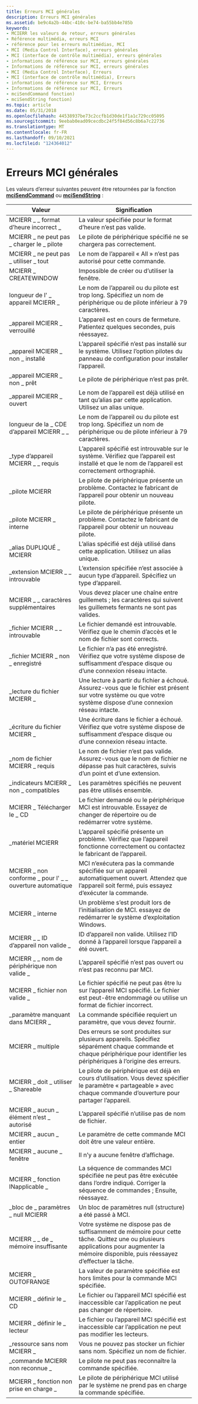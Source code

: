 ```yaml
---
title: Erreurs MCI générales
description: Erreurs MCI générales
ms.assetid: be9c4a2b-44bc-410c-be74-ba55bb4e785b
keywords:
- MCIERR les valeurs de retour, erreurs générales
- Référence multimédia, erreurs MCI
- référence pour les erreurs multimédias, MCI
- MCI (Media Control Interface), erreurs générales
- MCI (interface de contrôle multimédia), erreurs générales
- informations de référence sur MCI, erreurs générales
- Informations de référence sur MCI, erreurs générales
- MCI (Media Control Interface), Erreurs
- MCI (interface de contrôle multimédia), Erreurs
- informations de référence sur MCI, Erreurs
- Informations de référence sur MCI, Erreurs
- mciSendCommand fonction)
- mciSendString fonction)
ms.topic: article
ms.date: 05/31/2018
ms.openlocfilehash: 44538937be73c2ccfb1d30de1f1a1c729cc05095
ms.sourcegitcommit: 9eebab0ead09cecdbc24f5f84d56c8b6a7c22736
ms.translationtype: MT
ms.contentlocale: fr-FR
ms.lasthandoff: 09/10/2021
ms.locfileid: "124364012"
---
```

# <a name="general-mci-errors"></a>Erreurs MCI générales

Les valeurs d’erreur suivantes peuvent être retournées par la fonction [**mciSendCommand**](/previous-versions//dd757160(v=vs.85)) ou [**mciSendString**](/previous-versions//dd757161(v=vs.85)) :



| Valeur                            | Signification                                                                                                                                                     |
|----------------------------------|-------------------------------------------------------------------------------------------------------------------------------------------------------------|
| MCIERR \_ \_ format d’heure incorrect \_        | La valeur spécifiée pour le format d’heure n’est pas valide.                                                                                                         |
| MCIERR \_ ne peut pas \_ charger le \_ pilote     | Le pilote de périphérique spécifié ne se chargera pas correctement.                                                                                                         |
| MCIERR \_ ne peut pas \_ utiliser \_ tout         | Le nom de l’appareil « All » n’est pas autorisé pour cette commande.                                                                                                      |
| MCIERR \_ CREATEWINDOW             | Impossible de créer ou d’utiliser la fenêtre.                                                                                                                             |
| longueur de l' \_ appareil MCIERR \_           | Le nom de l’appareil ou du pilote est trop long. Spécifiez un nom de périphérique ou de pilote inférieur à 79 caractères.                                                     |
| \_appareil MCIERR \_ verrouillé           | L’appareil est en cours de fermeture. Patientez quelques secondes, puis réessayez.                                                                                         |
| \_appareil MCIERR \_ non \_ installé   | L’appareil spécifié n’est pas installé sur le système. Utilisez l’option pilotes du panneau de configuration pour installer l’appareil.                                   |
| \_appareil MCIERR \_ non \_ prêt       | Le pilote de périphérique n’est pas prêt.                                                                                                                             |
| \_appareil MCIERR \_ ouvert             | Le nom de l’appareil est déjà utilisé en tant qu’alias par cette application. Utilisez un alias unique.                                                                        |
| longueur de la \_ CDE d’appareil MCIERR \_ \_      | Le nom de l’appareil ou du pilote est trop long. Spécifiez un nom de périphérique ou de pilote inférieur à 79 caractères.                                                     |
| \_type d’appareil MCIERR \_ \_ requis   | L’appareil spécifié est introuvable sur le système. Vérifiez que l’appareil est installé et que le nom de l’appareil est correctement orthographié.                            |
| \_pilote MCIERR                   | Le pilote de périphérique présente un problème. Contactez le fabricant de l’appareil pour obtenir un nouveau pilote.                                                      |
| \_pilote MCIERR \_ interne         | Le pilote de périphérique présente un problème. Contactez le fabricant de l’appareil pour obtenir un nouveau pilote.                                                      |
| \_alias DUPLIQUÉ \_ MCIERR         | L’alias spécifié est déjà utilisé dans cette application. Utilisez un alias unique.                                                                                |
| \_extension MCIERR \_ \_ introuvable    | L’extension spécifiée n’est associée à aucun type d’appareil. Spécifiez un type d’appareil.                                                                       |
| MCIERR \_ \_ caractères supplémentaires        | Vous devez placer une chaîne entre guillemets ; les caractères qui suivent les guillemets fermants ne sont pas valides.                                              |
| \_fichier MCIERR \_ \_ introuvable         | Le fichier demandé est introuvable. Vérifiez que le chemin d’accès et le nom de fichier sont corrects.                                                                             |
| \_fichier MCIERR \_ non \_ enregistré         | Le fichier n’a pas été enregistré. Vérifiez que votre système dispose de suffisamment d’espace disque ou d’une connexion réseau intacte.                                                |
| \_lecture du fichier MCIERR \_               | Une lecture à partir du fichier a échoué. Assurez-vous que le fichier est présent sur votre système ou que votre système dispose d’une connexion réseau intacte.                             |
| \_écriture du fichier MCIERR \_              | Une écriture dans le fichier a échoué. Vérifiez que votre système dispose de suffisamment d’espace disque ou d’une connexion réseau intacte.                                            |
| \_nom de fichier MCIERR \_ requis       | Le nom de fichier n’est pas valide. Assurez-vous que le nom de fichier ne dépasse pas huit caractères, suivis d’un point et d’une extension.                                  |
| \_indicateurs MCIERR \_ non \_ compatibles   | Les paramètres spécifiés ne peuvent pas être utilisés ensemble.                                                                                                           |
| MCIERR \_ Télécharger le \_ CD                  | Le fichier demandé ou le périphérique MCI est introuvable. Essayez de changer de répertoire ou de redémarrer votre système.                                                         |
| \_matériel MCIERR                 | L’appareil spécifié présente un problème. Vérifiez que l’appareil fonctionne correctement ou contactez le fabricant de l’appareil.                                     |
| MCIERR \_ non conforme \_ pour l' \_ \_ ouverture automatique | MCI n’exécutera pas la commande spécifiée sur un appareil automatiquement ouvert. Attendez que l’appareil soit fermé, puis essayez d’exécuter la commande.             |
| MCIERR \_ interne                 | Un problème s’est produit lors de l’initialisation de MCI. essayez de redémarrer le système d’exploitation Windows.                                                                        |
| MCIERR \_ \_ ID d’appareil non valide \_      | ID d’appareil non valide. Utilisez l’ID donné à l’appareil lorsque l’appareil a été ouvert.                                                                               |
| MCIERR \_ \_ nom de périphérique non valide \_    | L’appareil spécifié n’est pas ouvert ou n’est pas reconnu par MCI.                                                                                                     |
| MCIERR \_ fichier non valide \_            | Le fichier spécifié ne peut pas être lu sur l’appareil MCI spécifié. Le fichier est peut-être endommagé ou utilise un format de fichier incorrect.                               |
| \_paramètre manquant dans MCIERR \_       | La commande spécifiée requiert un paramètre, que vous devez fournir.                                                                                          |
| MCIERR \_ multiple                 | Des erreurs se sont produites sur plusieurs appareils. Spécifiez séparément chaque commande et chaque périphérique pour identifier les périphériques à l’origine des erreurs.                             |
| MCIERR \_ doit \_ utiliser \_ Shareable     | Le pilote de périphérique est déjà en cours d’utilisation. Vous devez spécifier le paramètre « partageable » avec chaque commande d’ouverture pour partager l’appareil.                                  |
| MCIERR \_ aucun \_ élément n’est \_ autorisé     | L’appareil spécifié n’utilise pas de nom de fichier.                                                                                                               |
| MCIERR \_ aucun \_ entier              | Le paramètre de cette commande MCI doit être une valeur entière.                                                                                                |
| MCIERR \_ aucune \_ fenêtre               | Il n’y a aucune fenêtre d’affichage.                                                                                                                                 |
| MCIERR \_ fonction INapplicable \_  | La séquence de commandes MCI spécifiée ne peut pas être exécutée dans l’ordre indiqué. Corriger la séquence de commandes ; Ensuite, réessayez.                                   |
| \_bloc de \_ paramètres \_ null MCIERR   | Un bloc de paramètres null (structure) a été passé à MCI.                                                                                                       |
| MCIERR \_ \_ de \_ mémoire insuffisante          | Votre système ne dispose pas de suffisamment de mémoire pour cette tâche. Quittez une ou plusieurs applications pour augmenter la mémoire disponible, puis réessayez d’effectuer la tâche. |
| MCIERR \_ OUTOFRANGE               | La valeur de paramètre spécifiée est hors limites pour la commande MCI spécifiée.                                                                                |
| MCIERR \_ définir le \_ CD                  | Le fichier ou l’appareil MCI spécifié est inaccessible car l’application ne peut pas changer de répertoire.                                                         |
| MCIERR \_ définir le \_ lecteur               | Le fichier ou l’appareil MCI spécifié est inaccessible car l’application ne peut pas modifier les lecteurs.                                                              |
| \_ressource sans nom MCIERR \_        | Vous ne pouvez pas stocker un fichier sans nom. Spécifiez un nom de fichier.                                                                                                       |
| \_commande MCIERR non reconnue \_    | Le pilote ne peut pas reconnaître la commande spécifiée.                                                                                                          |
| MCIERR \_ fonction non prise en charge \_    | Le pilote de périphérique MCI utilisé par le système ne prend pas en charge la commande spécifiée.                                                                           |



 

 

 